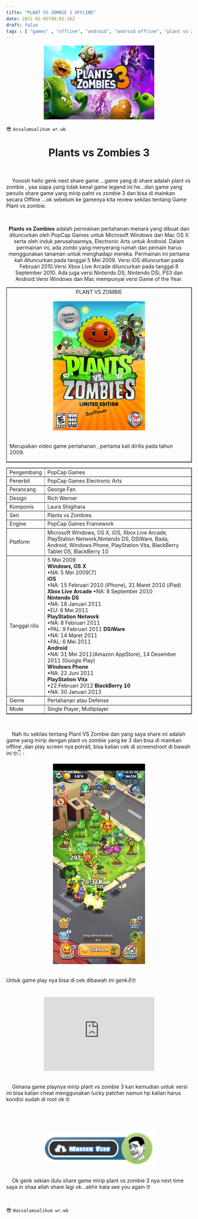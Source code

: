 ```yaml
---
title: "PLANT VS ZOMBIE 3 OFFLINE"
date: 2021-05-05T00:02:16Z
draft: false
tags : [ "games" , "offline", "android", "android offline", "plant vs zombie 3 offline", "plant vs zombie", "artikel" ]
---
```

<center><img width="300" height="200" src="/img-asset/plantvszombie3.jpg"></center>

😎 `Assalamualikum wr.wb`

<h1 align="center">Plants vs Zombies 3</h1>
<br>
<p class="justify">&nbsp; &nbsp; Yooosh hello genk next share game ...game yang di share adalah plant vs zombie , yaa siapa yang tidak kenal game legend ini he...dan game yang penulis share game yang mirip palnt vs zombie 3 dan bisa di mainkan secara Offline ...ok sebelum ke gamenya kita review sekilas tentang Game Plant vs zombie.</p>
<!--more-->
<br>
<center>
<table border="1" cellpadding="3">
<tr>
<td> <center>PLANT VS ZOMBIE</center>
<br> <center><img width="250"  src="/img-asset/plantvszombiepop.jpeg"></center>
<br>
<p class="justify">Merupakan video game pertahanan , pertama kali dirilis pada tahun 2009.</p>
</td>
</tr>
<p class="justify"><b>Plants vs Zombies</b> adalah permainan pertahanan menara yang dibuat dan diluncurkan oleh PopCap Games untuk Microsoft Windows dan Mac OS X serta oleh induk perusahaannya, Electronic Arts untuk Android. Dalam permainan ini, ada zombi yang menyerang rumah dan pemain harus menggunakan tanaman untuk menghadapi mereka. Permainan ini pertama kali diluncurkan pada tanggal 5 Mei 2009. Versi iOS diluncurkan pada Februari 2010.Versi Xbox Live Arcade diluncurkan pada tanggal 8 September 2010. Ada juga versi Nintendo DS, Nintendo DSi, PS3 dan Android.Versi Windows dan Mac mempunyai versi Game of the Year.</p>
</table>
</center>
<center><table border="1" cellpadding="3">
<tr>
<td>Pengembang</td>
<td>PopCap Games</td>
</tr>
<td>Penerbit</td>
<td>PopCap Games Electronic Arts</td>
</tr>
<td>Perancang</td>
<td>George Fan</td>
</tr>
<td>Design</td>
<td>Rich Werner</td>
</tr>
<td>Komponis</td>
<td>Laura Shigihara</td>
</tr>
<td>Seri</td>
<td>Plants vs Zombies</td>
</tr>
<td>Engine</td>
<td>PopCap Games Framework</td>
</tr>
<td>Platform</td>
<td>Microsoft Windows, OS X, iOS, Xbox Live Arcade, PlayStation Network,Nintendo DS, DSiWare, Bada, Android, Windows Phone, PlayStation Vita, BlackBerry Tablet OS, BlackBerry 10</td>
</tr>
<td>Tanggal rilis</td>
<td>5 Mei 2009
<br>
<b>Windows, OS X</b>
<br>
•NA: 5 Mei 2009[7]
<br>
<b>iOS</b>
<br>
•NA: 15 Februari 2010 (iPhone), 31 Maret 2010 (iPad)
<br>
<b>Xbox Live Arcade</b>
•NA: 8 September 2010
<br>
<b>Nintendo DS</b>
<br>
•NA: 18 Januari 2011
<br>
•EU: 6 Mei 2011
<br>
<b>PlayStation Network</b>
<br>
•NA: 8 Februari 2011
<br>
•PAL: 9 Februari 2011
<b>DSiWare</b>
<br>
•NA: 14 Maret 2011
<br>
•PAL: 6 Mei 2011
<br>
<b>Android</b>
<br>
•NA: 31 Mei 2011(Amazon AppStore), 14 Desember 2011 (Google Play)
<br>
<b>Windows Phone</b>
<br>
•NA: 22 Juni 2011
<br>
<b>PlayStation Vita</b>
<br>
•22 Februari 2012
<b>BlackBerry 10</b>
<br>
•NA: 30 Januari 2013
</td>
</tr>
<td>Genre</td>
<td>Pertahanan atau Defense</td>
</tr>
<td>Mode</td>
<td>Single Player, Multiplayer </td>
</tr>
</table>
</center>
<br>
<p class="justify">&nbsp; &nbsp; Nah itu sekilas tentang Plant VS Zombie dan yang saya share ini adalah game yang mirip dengan plant vs zombie yang ke 3 dan bisa di mainkan offline ,dan play screen nya potrait, bisa kalian cek di screenshoot di bawah ini 🤓👇 :
<br>
<center><img width="250" src="/img-asset/ss plantvszombie.jpg"></center>
<br>
<p> Untuk game play nya bisa di cek dibawah ini genk✌🤓</p>
<br>
<center><iframe width="300" height="200" src="https://www.youtube.com/embed/anwJO_bkpPw" title="YouTube video player" frameborder="0" allow="accelerometer; autoplay; clipboard-write; encrypted-media; gyroscope; picture-in-picture" allowfullscreen></iframe></center>
<br>
<p class="justify">&nbsp; &nbsp; Gimana game playnya mirip plant vs zombie 3 kan kemudian untuk versi ini bisa kalian cheat menggunakan lucky patcher namun hp kalian harus kondisi sudah di root ok 🤓</p>
<br>
<p class="justify"&nbsp; &nbsp; Kalian ingin icipi game nya silahkan download di bawah ini genk ✌🤓</p>
<br>
<center><a href="https://semawur.com/y6XK"><img width="300" src="/img-asset/Download.png"></a></center>
<br>
<p class="justify">&nbsp; &nbsp; Ok genk sekian dulu share game mirip plant vs zombie 3 nya next time saya in shaa allah share lagi ok...akhir kata see you again 🤓</p>
<br>

😎 `Wassalamualikum wr.wb`
